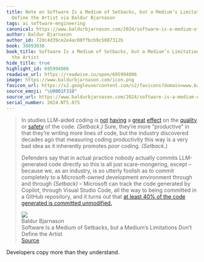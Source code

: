 ```yaml
---
title: Note on Software Is a Medium of Setbacks, but a Medium’s Limitations Don’t
  Define the Artist via Baldur Bjarnason
tags: ai software-engineering
canonical: https://www.baldurbjarnason.com/2024/software-is-a-medium-of-setbacks/
author: Baldur Bjarnason
author_id: 72dc4d39ce2e4ac08ffbcb9c5887312b
book: 38893038
book_title: Software Is a Medium of Setbacks, but a Medium’s Limitations Don’t Define
  the Artist
hide_title: true
highlight_id: 695994006
readwise_url: https://readwise.io/open/695994006
image: https://www.baldurbjarnason.com/icon.png
favicon_url: https://s2.googleusercontent.com/s2/favicons?domain=www.baldurbjarnason.com
source_emoji: "\U0001F310"
source_url: https://www.baldurbjarnason.com/2024/software-is-a-medium-of-setbacks/#:~:text=In%20studies%20LLM-aided,%28https%3A%2F%2Fwww.microsoft.com%2Fen-us%2FInvestor%2Fevents%2FFY-2023%2FMorgan-Stanley-TMT-Conference%23%3A%7E%3Atext%3DScott%2520Guthrie%253A%2520I%2520think%2520you%2527re%2Cis%2520now%2520AI%252Dgenerated%2520and%2520unmodified%29
serial_number: 2024.NTS.075
---
```

> In studies LLM-aided coding is [not](https://visualstudiomagazine.com/Articles/2024/01/25/copilot-research.aspx) [having](https://arxiv.org/abs/2211.03622) a [great](https://arxiv.org/abs/2108.09293) [effect](https://arxiv.org/abs/2208.09727) on the [quality](https://softwarecrisis.dev/letters/ai-and-software-quality/) or [safety](https://arstechnica.com/information-technology/2024/01/ai-poisoning-could-turn-open-models-into-destructive-sleeper-agents-says-anthropic/) of the code. *(Setback.)* Sure, they’re more “productive” in that they’re writing more lines of code, but the industry discovered decades ago that measuring coding productivity this way is a very bad idea as it inherently promotes poor coding. *(Setback.)*
> 
> Defenders say that in actual practice nobody actually commits LLM-generated code directly so this is all just scare-mongering, except – because we, as an industry, is so utterly foolish as to commit completely to a Microsoft-owned development environment through and through *(Setback)* – Microsoft can track the code generated by Copilot, through Visual Studio Code, all the way to being committed in a GitHub repository, and it turns out that [at least 40% of the code generated is committed unmodified.](https://www.microsoft.com/en-us/Investor/events/FY-2023/Morgan-Stanley-TMT-Conference#:~:text=Scott%20Guthrie%3A%20I%20think%20you%27re,is%20now%20AI%2Dgenerated%20and%20unmodified)
> <div class="quoteback-footer"><div class="quoteback-avatar"><img class="mini-favicon" src="https://s2.googleusercontent.com/s2/favicons?domain=www.baldurbjarnason.com"></div><div class="quoteback-metadata"><div class="metadata-inner"><span style="display:none">FROM:</span><div aria-label="Baldur Bjarnason" class="quoteback-author"> Baldur Bjarnason</div><div aria-label="Software Is a Medium of Setbacks, but a Medium’s Limitations Don’t Define the Artist" class="quoteback-title"> Software Is a Medium of Setbacks, but a Medium’s Limitations Don’t Define the Artist</div></div></div><div class="quoteback-backlink"><a target="_blank" aria-label="go to the full text of this quotation" rel="noopener" href="https://www.baldurbjarnason.com/2024/software-is-a-medium-of-setbacks/#:~:text=In%20studies%20LLM-aided,%28https%3A%2F%2Fwww.microsoft.com%2Fen-us%2FInvestor%2Fevents%2FFY-2023%2FMorgan-Stanley-TMT-Conference%23%3A%7E%3Atext%3DScott%2520Guthrie%253A%2520I%2520think%2520you%2527re%2Cis%2520now%2520AI%252Dgenerated%2520and%2520unmodified%29" class="quoteback-arrow"> Source</a></div></div>

Developers copy more than they understand.